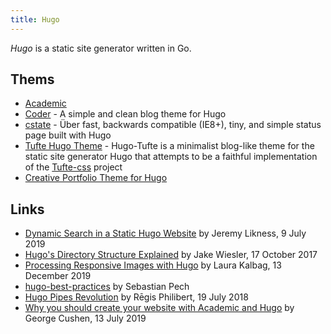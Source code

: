 ```yaml
---
title: Hugo
---
```


<dfn>Hugo</dfn> is a static site generator written in Go.

## Thems

-   [Academic](https://github.com/gcushen/hugo-academic)
-   [Coder](https://github.com/luizdepra/hugo-coder/) - A simple and clean blog theme for Hugo
-   [cstate](https://github.com/cstate/cstate) - Über fast, backwards compatible (IE8+), tiny, and simple status page built with Hugo
-   [Tufte Hugo Theme](https://github.com/shawnohare/hugo-tufte) - Hugo-Tufte is a minimalist blog-like theme for the static site generator Hugo that attempts to be a faithful implementation of the [Tufte-css](https://github.com/edwardtufte/tufte-css) project
-   [Creative Portfolio Theme for Hugo](https://github.com/kishaningithub/hugo-creative-portfolio-theme)

## Links

-   [Dynamic Search in a Static Hugo Website](https://blog.jeremylikness.com/blog/dynamic-search-in-a-static-hugo-website/) by Jeremy Likness, 9 July 2019
-   [Hugo's Directory Structure Explained](https://www.jakewiesler.com/blog/hugo-directory-structure/) by Jake Wiesler, 17 October 2017
-   [Processing Responsive Images with Hugo](https://laurakalbag.com/processing-responsive-images-with-hugo/) by Laura Kalbag, 13 December 2019
-   [hugo-best-practices](https://github.com/spech66/hugo-best-practices) by Sebastian Pech
-   [Hugo Pipes Revolution](https://regisphilibert.com/blog/2018/07/hugo-pipes-and-asset-processing-pipeline/) by Rēgis Philibert, 19 July 2018
-   [Why you should create your website with Academic and Hugo](https://georgecushen.com/create-your-website-with-hugo/) by George Cushen, 13 July 2019
